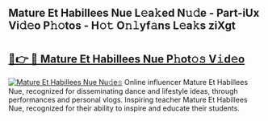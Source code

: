 ## Mature Et Habillees Nue L𝚎a𝚔ed N𝚞𝚍e - Part-iUx Vi𝚍𝚎o P𝚑𝚘tos - H𝚘𝚝 O𝚗𝚕yf𝚊ns L𝚎a𝚔s ziXgt

# <h2><a href="http://kfap5b.oniu.top/?m=Mature+Et+Habillees+Nue">🔗👉 🔴 Mature Et Habillees Nue P𝚑ot𝚘𝚜 V𝚒d𝚎o</a></h2>

[![Mature Et Habillees Nue Nu𝚍e𝚜](https://i.imgur.com/0qMVB7G.gif)](http://kfap5b.oniu.top/?m=Mature+Et+Habillees+Nue)
Online influencer Mature Et Habillees Nue, recognized for disseminating dance and lifestyle ideas, through performances and personal vlogs. Inspiring teacher Mature Et Habillees Nue, recognized for their ability to inspire and educate their students.  

